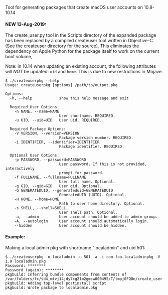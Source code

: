 Tool for generating packages that create macOS user accounts on
10.8-10.14

#### NEW 13-Aug-2019:
The create_user.py tool in the Scripts directory of the expanded package has been replaced by a compiled createuser tool written in Objective-C. (See the createuser directory for the source). This eliminates the dependency on Apple Python for the package itself to work on the current boot volume,

Note: in 10.14 when updating an existing account, the following attributes will _NOT_ be updated: `uid` and `home`. This is due to new restrictions in Mojave.


```
$ ./createuserpkg --help
Usage: createuserpkg [options] /path/to/output.pkg

Options:
  -h, --help            show this help message and exit

  Required User Options:
    -n NAME, --name=NAME
                        User shortname. REQUIRED.
    -u UID, --uid=UID   User uid. REQUIRED.

  Required Package Options:
    -V VERSION, --version=VERSION
                        Package version number. REQUIRED.
    -i IDENTIFIER, --identifier=IDENTIFIER
                        Package identifier. REQUIRED.

  Optional User Options:
    -p PASSWORD, --password=PASSWORD
                        User password. If this is not provided, interactively
                        prompt for password.
    -f FULLNAME, --fullname=FULLNAME
                        User full name. Optional.
    -g GID, --gid=GID   User gid. Optional.
    -G GENERATEDUID, --generateduid=GENERATEDUID
                        GeneratedUID (UUID). Optional.
    -H HOME, --home=HOME
                        Path to user home directory. Optional.
    -s SHELL, --shell=SHELL
                        User shell path. Optional.
    -a, --admin         User account should be added to admin group.
    -A, --autologin     User account should automatically login.
    --hidden            User account should be hidden.

```

#### Example:

Making a local admin pkg with shortname "localadmin" and uid 501:

```
$ ./createuserpkg -n localadmin -u 501 -a -i com.foo.localadminpkg -V 1.0 localadmin.pkg
Password: ********
Password (again): ********
pkgbuild: Inferring bundle components from contents of /var/folders/tc/sd4_mtvj14jdy7cg21m2gmcw000495/T/tmpj0FQ8n/create_user
pkgbuild: Adding top-level postinstall script
pkgbuild: Wrote package to localadmin.pkg
```
